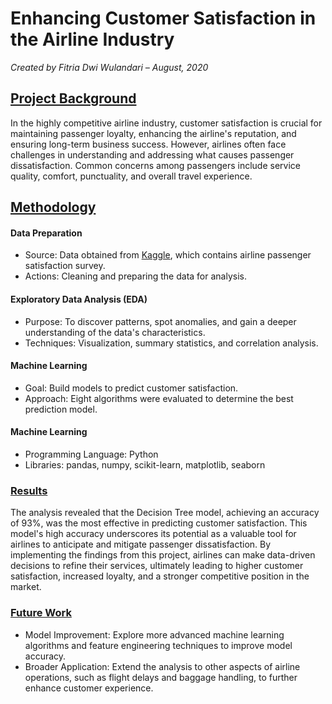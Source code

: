 # Enhancing Customer Satisfaction in the Airline Industry

_Created by Fitria Dwi Wulandari – August, 2020_

## <ins>**Project Background**</ins>
In the highly competitive airline industry, customer satisfaction is crucial for maintaining passenger loyalty, enhancing the airline's reputation, and ensuring long-term business success. However, airlines often face challenges in understanding and addressing what causes passenger dissatisfaction. Common concerns among passengers include service quality, comfort, punctuality, and overall travel experience.

## <ins>**Methodology**</ins>
  #### **Data Preparation**
  * Source: Data obtained from [Kaggle](https://www.kaggle.com/datasets/teejmahal20/airline-passenger-satisfaction), which contains airline passenger satisfaction survey.
  * Actions: Cleaning and preparing the data for analysis.

  #### **Exploratory Data Analysis (EDA)**
  * Purpose: To discover patterns, spot anomalies, and gain a deeper understanding of the data's characteristics.
  * Techniques: Visualization, summary statistics, and correlation analysis.

  #### **Machine Learning**
  * Goal: Build models to predict customer satisfaction.
  * Approach: Eight algorithms were evaluated to determine the best prediction model.

  #### **Machine Learning**
  * Programming Language: Python
  * Libraries: pandas, numpy, scikit-learn, matplotlib, seaborn

### <ins>**Results**</ins>
The analysis revealed that the Decision Tree model, achieving an accuracy of 93%, was the most effective in predicting customer satisfaction. This model's high accuracy underscores its potential as a valuable tool for airlines to anticipate and mitigate passenger dissatisfaction. By implementing the findings from this project, airlines can make data-driven decisions to refine their services, ultimately leading to higher customer satisfaction, increased loyalty, and a stronger competitive position in the market.

### <ins>**Future Work**</ins>
* Model Improvement: Explore more advanced machine learning algorithms and feature engineering techniques to improve model accuracy.
* Broader Application: Extend the analysis to other aspects of airline operations, such as flight delays and baggage handling, to further enhance customer experience.
